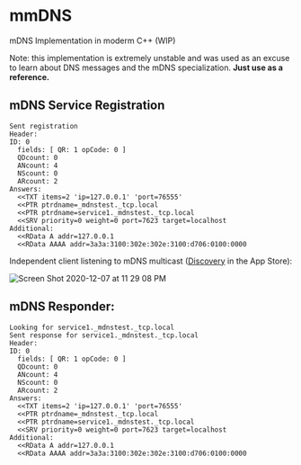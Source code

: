 # mmDNS
mDNS Implementation in moderm C++ (WIP)

Note: this implementation is extremely unstable and was used as an excuse to learn about DNS messages and the mDNS specialization. **Just use as a reference.**

## mDNS Service Registration

```
Sent registration
Header:
ID: 0
  fields: [ QR: 1 opCode: 0 ]
  QDcount: 0
  ANcount: 4
  NScount: 0
  ARcount: 2
Answers:
  <<TXT items=2 'ip=127.0.0.1' 'port=76555'
  <<PTR ptrdname=_mdnstest._tcp.local
  <<PTR ptrdname=service1._mdnstest._tcp.local
  <<SRV priority=0 weight=0 port=7623 target=localhost
Additional:
  <<RData A addr=127.0.0.1
  <<RData AAAA addr=3a3a:3100:302e:302e:3100:d706:0100:0000
  ```
  
Independent client listening to mDNS multicast ([Discovery](https://apps.apple.com/us/app/discovery-dns-sd-browser/id1381004916?mt=12) in the App Store):

![Screen Shot 2020-12-07 at 11 29 08 PM](https://user-images.githubusercontent.com/8296645/101440112-03a86a80-38e4-11eb-9907-67f19dbe9b55.png)

## mDNS Responder:

```
Looking for service1._mdnstest._tcp.local
Sent response for service1._mdnstest._tcp.local
Header:
ID: 0
  fields: [ QR: 1 opCode: 0 ]
  QDcount: 0
  ANcount: 4
  NScount: 0
  ARcount: 2
Answers:
  <<TXT items=2 'ip=127.0.0.1' 'port=76555'
  <<PTR ptrdname=_mdnstest._tcp.local
  <<PTR ptrdname=service1._mdnstest._tcp.local
  <<SRV priority=0 weight=0 port=7623 target=localhost
Additional:
  <<RData A addr=127.0.0.1
  <<RData AAAA addr=3a3a:3100:302e:302e:3100:d706:0100:0000
```
